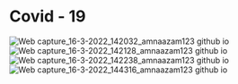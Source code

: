 # Covid - 19
![Web capture_16-3-2022_142032_amnaazam123 github io](https://user-images.githubusercontent.com/71166016/158562257-d9fcf083-1744-4c81-a7fc-b9564f2e0a7c.jpeg)
![Web capture_16-3-2022_142128_amnaazam123 github io](https://user-images.githubusercontent.com/71166016/158562328-95813a07-19ef-4b6d-8615-a12614ca427f.jpeg)
![Web capture_16-3-2022_142238_amnaazam123 github io](https://user-images.githubusercontent.com/71166016/158562361-ec1e5ace-a831-4e97-a5d6-b40f47e42b63.jpeg)
![Web capture_16-3-2022_144316_amnaazam123 github io](https://user-images.githubusercontent.com/71166016/158562397-40178b1c-52a6-4897-a841-5b90ea8f6800.jpeg)
